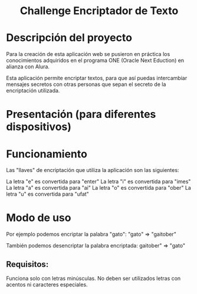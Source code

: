 <h1 align="center">Challenge Encriptador de Texto</h1>

# Descripción del proyecto
Para la creación de esta aplicación web se pusieron en práctica los conocimientos adquiridos en el programa ONE (Oracle Next Eduction) en alianza con Alura.

Esta aplicación permite encriptar textos, para que así puedas intercambiar mensajes secretos con otras personas que sepan el secreto de la encriptación utilizada.

# Presentación (para diferentes dispositivos)


# Funcionamiento

Las "llaves" de encriptación que utiliza la aplicación son las siguientes:

La letra "e" es convertida para "enter"
La letra "i" es convertida para "imes"
La letra "a" es convertida para "ai"
La letra "o" es convertida para "ober"
La letra "u" es convertida para "ufat"

# Modo de uso

Por ejemplo podemos encriptar la palabra "gato":
"gato" => "gaitober"

También podemos desencriptar la palabra encriptada:
gaitober" => "gato"

## Requisitos:

Funciona solo con letras minúsculas.
No deben ser utilizados letras con acentos ni caracteres especiales.


